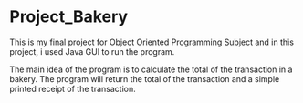 # Project_Bakery
This is my final project for Object Oriented Programming Subject and in this project, i used Java GUI to run the program.

The main idea of the program is to calculate the total of the transaction in a bakery. The program will return the total of the transaction and a simple printed receipt of the transaction.
